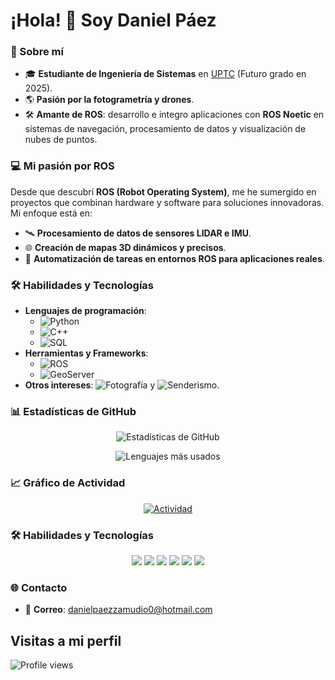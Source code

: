 # ¡Hola! 👋 Soy Daniel Páez

### 🚀 Sobre mí
- 🎓 **Estudiante de Ingeniería de Sistemas** en [UPTC](https://www.uptc.edu.co/) (Futuro grado en 2025).
- 🌎 **Pasión por la fotogrametría y drones**.
- 🛠️ **Amante de ROS**: desarrollo e integro aplicaciones con **ROS Noetic** en sistemas de navegación, procesamiento de datos y visualización de nubes de puntos.

### 💻 Mi pasión por ROS
Desde que descubrí **ROS (Robot Operating System)**, me he sumergido en proyectos que combinan hardware y software para soluciones innovadoras. Mi enfoque está en:
- 🛰️ **Procesamiento de datos de sensores LIDAR e IMU**.
- 🌐 **Creación de mapas 3D dinámicos y precisos**.
- 🤖 **Automatización de tareas en entornos ROS para aplicaciones reales**.

### 🛠️ Habilidades y Tecnologías
- **Lenguajes de programación**:
  - ![Python](https://img.shields.io/badge/Python-3.9-blue?logo=python)
  - ![C++](https://img.shields.io/badge/C++-17-green?logo=cplusplus)
  - ![SQL](https://img.shields.io/badge/SQL-StructuredQueryLanguage-yellow?logo=postgresql)
- **Herramientas y Frameworks**:
  - ![ROS](https://img.shields.io/badge/ROS-Noetic-blue?logo=ros)
  - ![GeoServer](https://img.shields.io/badge/GeoServer-2.18-green?logo=geoserver)
- **Otros intereses**: ![Fotografía](https://img.shields.io/badge/Fotografía-Pasión-ff69b4?logo=camera) y ![Senderismo](https://img.shields.io/badge/Senderismo-Pasión-forestgreen?logo=tree).

### 📊 Estadísticas de GitHub
<div align="center">
  
![Estadísticas de GitHub](https://github-readme-stats.vercel.app/api?username=NoxiousCape&show_icons=true&theme=radical&locale=es)

![Lenguajes más usados](https://github-readme-stats.vercel.app/api/top-langs/?username=NoxiousCape&layout=compact&theme=radical&locale=es)

</div>

### 📈 Gráfico de Actividad
<div align="center">

[![Actividad](https://github-readme-activity-graph.vercel.app/graph?username=NoxiousCape&theme=react-dark&bg_color=20232a&hide_border=true)](https://github.com/Ashutosh00710/github-readme-activity-graph)

</div>

### 🛠️ Habilidades y Tecnologías
<div align="center">
  <img src="https://img.shields.io/badge/-Python-3776AB?style=flat-square&logo=python&logoColor=white" />
  <img src="https://img.shields.io/badge/-C++-00599C?style=flat-square&logo=cplusplus&logoColor=white" />
  <img src="https://img.shields.io/badge/-ROS-22314E?style=flat-square&logo=ros&logoColor=white" />
  <img src="https://img.shields.io/badge/-GeoServer-4285F4?style=flat-square&logo=geoserver&logoColor=white" />
  <img src="https://img.shields.io/badge/-Linux-FCC624?style=flat-square&logo=linux&logoColor=black" />
  <img src="https://img.shields.io/badge/-SQL-4479A1?style=flat-square&logo=postgresql&logoColor=white" />
</div>

### 🌐 Contacto
- 📩 **Correo**: danielpaezzamudio0@hotmail.com

## Visitas a mi perfil
![Profile views](https://komarev.com/ghpvc/?username=NoxiousCape)
